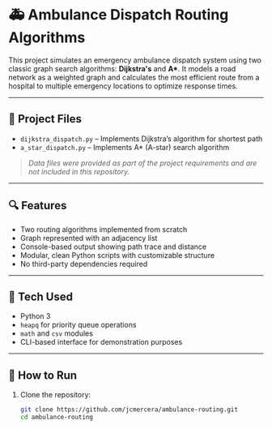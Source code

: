 # 🚑 Ambulance Dispatch Routing Algorithms

This project simulates an emergency ambulance dispatch system using two classic graph search algorithms: **Dijkstra's** and **A\***. It models a road network as a weighted graph and calculates the most efficient route from a hospital to multiple emergency locations to optimize response times.

---

## 📁 Project Files

- `dijkstra_dispatch.py` – Implements Dijkstra’s algorithm for shortest path
- `a_star_dispatch.py` – Implements A* (A-star) search algorithm

> *Data files were provided as part of the project requirements and are not included in this repository.*

---

## 🔍 Features

- Two routing algorithms implemented from scratch
- Graph represented with an adjacency list
- Console-based output showing path trace and distance
- Modular, clean Python scripts with customizable structure
- No third-party dependencies required

---

## 🧠 Tech Used

- Python 3
- `heapq` for priority queue operations
- `math` and `csv` modules
- CLI-based interface for demonstration purposes

---

## 🚀 How to Run

1. Clone the repository:
   ```bash
   git clone https://github.com/jcmercera/ambulance-routing.git
   cd ambulance-routing
